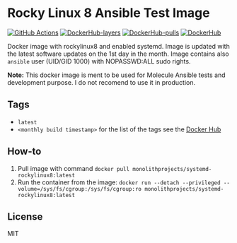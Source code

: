 # Rocky Linux 8 Ansible Test Image

[![GitHub Actions](https://github.com/MonolithProjects/docker-systemd-rockylinux8/workflows/Dockerfile%20test/badge.svg?branch=master)](https://github.com/MonolithProjects/docker-systemd-rockylinux8/actions)
[![DockerHub-layers](https://img.shields.io/microbadger/layers/monolithprojects/systemd-rockylinux8)](https://hub.docker.com/repository/docker/monolithprojects/systemd-rockylinux8)
[![DockerHub-pulls](https://img.shields.io/docker/pulls/monolithprojects/systemd-rockylinux8)](https://hub.docker.com/repository/docker/monolithprojects/systemd-rockylinux8)
[![DockerHub](https://img.shields.io/docker/cloud/automated/monolithprojects/systemd-rockylinux8)](https://hub.docker.com/repository/docker/monolithprojects/systemd-rockylinux8)

Docker image with rockylinux8 and enabled systemd. Image is updated with the latest software updates on the 1st day in the month. Image contains also `ansible` user (UID/GID 1000) with NOPASSWD:ALL sudo rights.  

**Note:** This docker image is ment to be used for Molecule Ansible tests and development purpose. I do not recomend to use it in production.

## Tags

- `latest`  
- `<monthly build timestamp>` for the list of the tags see the [Docker Hub](https://hub.docker.com/repository/docker/monolithprojects/systemd-rockylinux8/tags?page=1)

## How-to

  1. Pull image with command `docker pull monolithprojects/systemd-rockylinux8:latest`  
  2. Run the container from the image: `docker run --detach --privileged --volume=/sys/fs/cgroup:/sys/fs/cgroup:ro monolithprojects/systemd-rockylinux8:latest`  

## License

MIT
